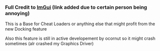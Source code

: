 ### Full Credit to [ImGui](https://github.com/ocornut/imgui) (link added due to certain person being annoying)
This is a Base for Cheat Loaders or anything else that might profit from the new Docking feature

Also this feature is still in active developement by ocornut so it might crash sometimes (alr crashed my Graphics Driver)
